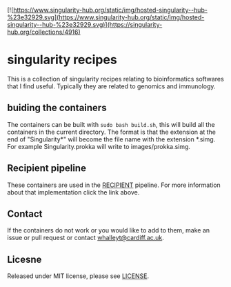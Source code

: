 [![https://www.singularity-hub.org/static/img/hosted-singularity--hub-%23e32929.svg](https://www.singularity-hub.org/static/img/hosted-singularity--hub-%23e32929.svg)](https://singularity-hub.org/collections/4916)

# singularity recipes
This is a collection of singularity recipes relating to bioinformatics softwares that I find useful. Typically they are related to genomics and immunology. 

## buiding the containers
The containers can be built with ```sudo bash build.sh```, this will build all the containers in the current directory. The format is that the extension at the end of "Singularity*" will become the file name with the extension *.simg. For example Singularity.prokka will write to images/prokka.simg.

## Recipient pipeline
These containers are used in the [RECIPIENT](http://github.com/whalleyt/recipient) pipeline. For more information about that implementation click the link above.

## Contact
If the containers do not work or you would like to add to them, make an issue or pull request or contact whalleyt@cardiff.ac.uk.

## Licesne
Released under MIT license, please see [LICENSE](LICENSE).

